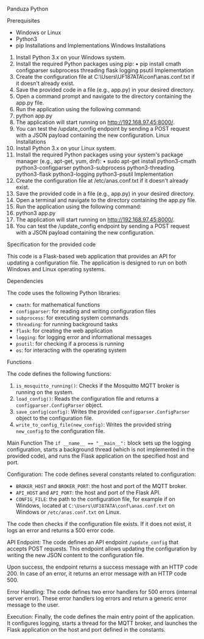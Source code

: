 Panduza Python

Prerequisites
- Windows or Linux
- Python3
- pip
Installations and Implementations
Windows
Installations
1.	Install Python 3.x on your Windows system.
2.	Install the required Python packages using pip:
•	pip install cmath configparser subprocess threading flask logging psutil
Implementation
1.	Create the configuration file at C:\Users\UF187ATA\conf\anas.conf.txt if it doesn't already exist.
2.	Save the provided code in a file (e.g., app.py) in your desired directory.
3.	Open a command prompt and navigate to the directory containing the app.py file.
4.	Run the application using the following command:
5.	python app.py
6.	The application will start running on http://192.168.97.45:8000/.
7.	You can test the /update_config endpoint by sending a POST request with a JSON payload containing the new configuration.
Linux
Installations
1.	Install Python 3.x on your Linux system.
2.	Install the required Python packages using your system's package manager (e.g., apt-get, yum, dnf):
•	sudo apt-get install python3-cmath python3-configparser python3-subprocess python3-threading python3-flask python3-logging python3-psutil
Implementation
1.	Create the configuration file at /etc/anas.conf.txt if it doesn't already exist.
2.	Save the provided code in a file (e.g., app.py) in your desired directory.
3.	Open a terminal and navigate to the directory containing the app.py file.
4.	Run the application using the following command:
5.	python3 app.py
6.	The application will start running on http://192.168.97.45:8000/.
7.	You can test the /update_config endpoint by sending a POST request with a JSON payload containing the new configuration.

Specification for the provided code

This code is a Flask-based web application that provides an API for updating a configuration file. The application is designed to run on both Windows and Linux operating systems.

Dependencies

The code uses the following Python libraries:
- `cmath`: for mathematical functions
- `configparser`: for reading and writing configuration files
- `subprocess`: for executing system commands
- `threading`: for running background tasks
- `flask`: for creating the web application
- `logging`: for logging error and informational messages
- `psutil`: for checking if a process is running
- `os`: for interacting with the operating system

Functions

The code defines the following functions:

1. `is_mosquitto_running()`: Checks if the Mosquitto MQTT broker is running on the system.
2. `load_config()`: Reads the configuration file and returns a `configparser.ConfigParser` object.
3. `save_config(config)`: Writes the provided `configparser.ConfigParser` object to the configuration file.
4. `write_to_config_file(new_config)`: Writes the provided string `new_config` to the configuration file.



Main Function
The `if __name__ == "__main__":` block sets up the logging configuration, starts a background thread (which is not implemented in the provided code), and runs the Flask application on the specified host and port.

Configuration:
The code defines several constants related to configuration:
- `BROKER_HOST` and `BROKER_PORT`: the host and port of the MQTT broker.
- `API_HOST` and `API_PORT`: the host and port of the Flask API.
- `CONFIG_FILE`: the path to the configuration file, for example if on Windows, located at `C:\Users\UF187ATA\conf\anas.conf.txt` on Windows or `/etc/anas.conf.txt` on Linux. 

The code then checks if the configuration file exists. If it does not exist, it logs an error and returns a 500 error code.

API Endpoint:
The code defines an API endpoint `/update_config` that accepts POST requests. This endpoint allows updating the configuration by writing the new JSON content to the configuration file.

Upon success, the endpoint returns a success message with an HTTP code 200. In case of an error, it returns an error message with an HTTP code 500.

Error Handling:
The code defines two error handlers for 500 errors (internal server error). These error handlers log errors and return a generic error message to the user.

Execution:
Finally, the code defines the main entry point of the application. It configures logging, starts a thread for the MQTT broker, and launches the Flask application on the host and port defined in the constants.